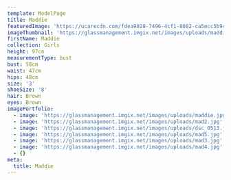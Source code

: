 ```yaml
---
template: ModelPage
title: Maddie
featuredImage: 'https://ucarecdn.com/fdea9028-7496-4cf1-8082-ca5ecc5b9caf/'
imageThumbnail: 'https://glassmanagement.imgix.net/images/uploads/maddie-5.jpg'
firstName: Maddie
collection: Girls
height: 97cm
measurementType: bust
bust: 50cm
waist: 47cm
hips: 48cm
size: '3'
shoeSize: '8'
hair: Brown
eyes: Brown
imagePortfolio:
  - image: 'https://glassmanagement.imgix.net/images/uploads/maddie.jpg'
  - image: 'https://glassmanagement.imgix.net/images/uploads/mad2.jpg'
  - image: 'https://glassmanagement.imgix.net/images/uploads/dsc_0513.jpg'
  - image: 'https://glassmanagement.imgix.net/images/uploads/mad5.jpg'
  - image: 'https://glassmanagement.imgix.net/images/uploads/mad3.jpg'
  - image: 'https://glassmanagement.imgix.net/images/uploads/mad4.jpg'
  - {}
meta:
  title: Maddie
---
```


